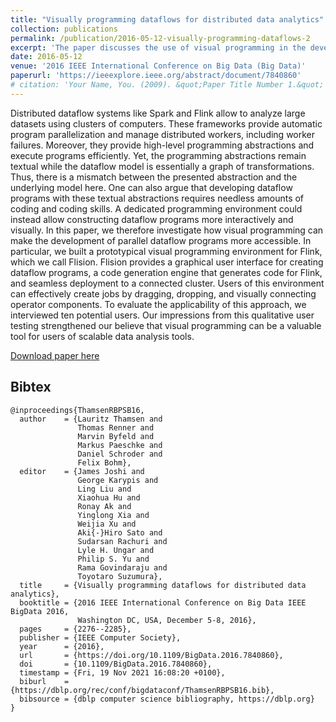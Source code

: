 ```yaml
---
title: "Visually programming dataflows for distributed data analytics"
collection: publications
permalink: /publication/2016-05-12-visually-programming-dataflows-2
excerpt: 'The paper discusses the use of visual programming in the development of parallel dataflow programs for distributed dataflow systems such as Flink. A prototypical visual programming environment called Flision was built and evaluated through qualitative user testing, indicating that visual programming can be a valuable tool for users of scalable data analysis tools.'
date: 2016-05-12
venue: '2016 IEEE International Conference on Big Data (Big Data)'
paperurl: 'https://ieeexplore.ieee.org/abstract/document/7840860'
# citation: 'Your Name, You. (2009). &quot;Paper Title Number 1.&quot; <i>Journal 1</i>. 1(1).'
---
```

Distributed dataflow systems like Spark and Flink allow to analyze large datasets using clusters of computers. These frameworks provide automatic program parallelization and manage distributed workers, including worker failures. Moreover, they provide high-level programming abstractions and execute programs efficiently. Yet, the programming abstractions remain textual while the dataflow model is essentially a graph of transformations. Thus, there is a mismatch between the presented abstraction and the underlying model here. One can also argue that developing dataflow programs with these textual abstractions requires needless amounts of coding and coding skills. A dedicated programming environment could instead allow constructing dataflow programs more interactively and visually. In this paper, we therefore investigate how visual programming can make the development of parallel dataflow programs more accessible. In particular, we built a prototypical visual programming environment for Flink, which we call Flision. Flision provides a graphical user interface for creating dataflow programs, a code generation engine that generates code for Flink, and seamless deployment to a connected cluster. Users of this environment can effectively create jobs by dragging, dropping, and visually connecting operator components. To evaluate the applicability of this approach, we interviewed ten potential users. Our impressions from this qualitative user testing strengthened our believe that visual programming can be a valuable tool for users of scalable data analysis tools.

[Download paper here](https://lauritzthamsen.org/assets/texts/ThamsenRennerByfeldPaeschkeSchroederBoehm_2016_VisuallyProgrammingDataflowsForDistributedDataAnalytics.pdf)

## Bibtex

```
@inproceedings{ThamsenRBPSB16,
  author    = {Lauritz Thamsen and
               Thomas Renner and
               Marvin Byfeld and
               Markus Paeschke and
               Daniel Schroder and
               Felix Bohm},
  editor    = {James Joshi and
               George Karypis and
               Ling Liu and
               Xiaohua Hu and
               Ronay Ak and
               Yinglong Xia and
               Weijia Xu and
               Aki{-}Hiro Sato and
               Sudarsan Rachuri and
               Lyle H. Ungar and
               Philip S. Yu and
               Rama Govindaraju and
               Toyotaro Suzumura},
  title     = {Visually programming dataflows for distributed data analytics},
  booktitle = {2016 IEEE International Conference on Big Data IEEE BigData 2016,
               Washington DC, USA, December 5-8, 2016},
  pages     = {2276--2285},
  publisher = {IEEE Computer Society},
  year      = {2016},
  url       = {https://doi.org/10.1109/BigData.2016.7840860},
  doi       = {10.1109/BigData.2016.7840860},
  timestamp = {Fri, 19 Nov 2021 16:08:20 +0100},
  biburl    = {https://dblp.org/rec/conf/bigdataconf/ThamsenRBPSB16.bib},
  bibsource = {dblp computer science bibliography, https://dblp.org}
}
```